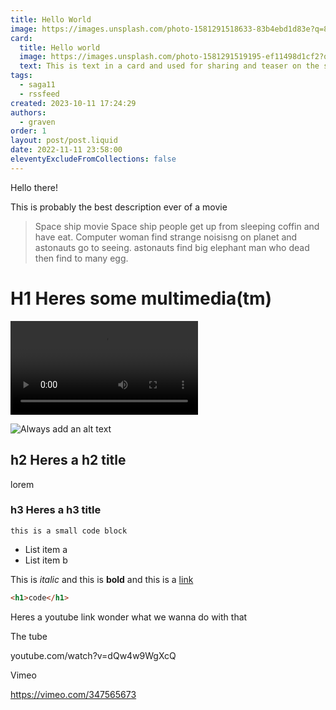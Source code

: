 ```yaml
---
title: Hello World
image: https://images.unsplash.com/photo-1581291518633-83b4ebd1d83e?q=80&w=3570&auto=format&fit=crop&ixlib=rb-4.0.3&ixid=M3wxMjA3fDB8MHxwaG90by1wYWdlfHx8fGVufDB8fHx8fA%3D%3D
card:
  title: Hello world
  image: https://images.unsplash.com/photo-1581291519195-ef11498d1cf2?q=80&w=3570&auto=format&fit=crop&ixlib=rb-4.0.3&ixid=M3wxMjA3fDB8MHxwaG90by1wYWdlfHx8fGVufDB8fHx8fA%3D%3D
  text: This is text in a card and used for sharing and teaser on the site
tags:
  - saga11
  - rssfeed
created: 2023-10-11 17:24:29
authors:
  - graven
order: 1
layout: post/post.liquid
date: 2022-11-11 23:58:00
eleventyExcludeFromCollections: false
---
```

Hello there!

This is probably the best description ever of a movie

> Space ship movie
> Space ship people get up from sleeping coffin and have eat.
> Computer woman find strange noisisng on planet and astonauts go to seeing. astonauts find big elephant man who dead then find to many egg.

# H1 Heres some multimedia(tm)

<video controls><source src="/content/upload/pexels-eva-toscano-10530358-3840x2160-24fps.mp4"></video>

![Always add an alt text](https://images.unsplash.com/photo-1581291519195-ef11498d1cf2?q=80&w=3570&auto=format&fit=crop&ixlib=rb-4.0.3&ixid=M3wxMjA3fDB8MHxwaG90by1wYWdlfHx8fGVufDB8fHx8fA%3D%3D "This is an image title")

## h2 Heres a h2 title

lorem

### h3 Heres a h3 title

`this is a small code block`

* List item a
* List item b

This is *italic* and this is **bold** and this is a [link](https://saga11.dev)

```html
<h1>code</h1>
```

Heres a youtube link wonder what we wanna do with that

The tube

youtube.com/watch?v=dQw4w9WgXcQ

Vimeo

https://vimeo.com/347565673
